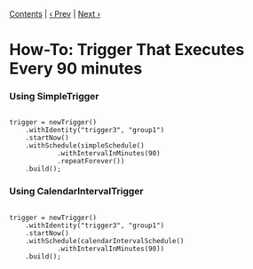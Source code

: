
<div class="secNavPanel"><a href=".">Contents</a> | <a href="TenSecTrigger.md">&lsaquo;&nbsp;Prev</a> | <a href="DailyTrigger.md">Next&nbsp;&rsaquo;</a></div>





# How-To: Trigger That Executes Every 90 minutes

### Using SimpleTrigger


<pre class="prettyprint highlight"><code class="language-java" data-lang="java">
trigger = newTrigger()
    .withIdentity("trigger3", "group1")
    .startNow()
    .withSchedule(simpleSchedule()
            .withIntervalInMinutes(90)
            .repeatForever())
    .build();
</code></pre>


### Using CalendarIntervalTrigger


<pre class="prettyprint highlight"><code class="language-java" data-lang="java">
trigger = newTrigger()
    .withIdentity("trigger3", "group1")
    .startNow()
    .withSchedule(calendarIntervalSchedule()
            .withIntervalInMinutes(90))
    .build();
</code></pre>
